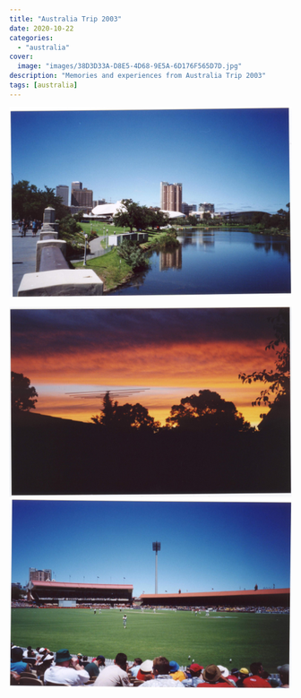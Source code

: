 ```yaml
---
title: "Australia Trip 2003"
date: 2020-10-22
categories:
  - "australia"
cover:
  image: "images/38D3D33A-D8E5-4D68-9E5A-6D176F565D7D.jpg"
description: "Memories and experiences from Australia Trip 2003"
tags: [australia]
---
```


![](images/38D3D33A-D8E5-4D68-9E5A-6D176F565D7D.jpg)

![](images/docu0037-3-scaled.jpg)
![](images/C5362BDD-7E93-4D84-ADCE-8635C5D84034.jpg)
